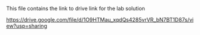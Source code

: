 This file contains the link to drive link for the lab solution

https://drive.google.com/file/d/1O9HTMau_xqdQs4285vrVR_bN7BT1D87s/view?usp=sharing
